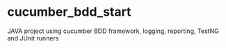 # cucumber_bdd_start
JAVA project using cucumber BDD framework, logging, reporting, TestNG and JUnit runners
